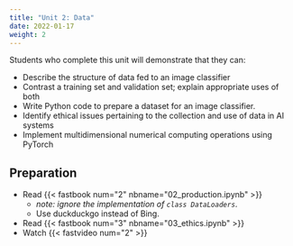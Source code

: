 ```yaml
---
title: "Unit 2: Data"
date: 2022-01-17
weight: 2
---
```


Students who complete this unit will demonstrate that they can:

- Describe the structure of data fed to an image classifier
- Contrast a training set and validation set; explain appropriate uses of both
- Write Python code to prepare a dataset for an image classifier.
- Identify ethical issues pertaining to the collection and use of data in AI systems
- Implement multidimensional numerical computing operations using PyTorch

## Preparation

- Read {{< fastbook num="2" nbname="02_production.ipynb" >}}
    - *note: ignore the implementation of `class DataLoaders`*.
    - Use duckduckgo instead of Bing.
- Read {{< fastbook num="3" nbname="03_ethics.ipynb" >}}
- Watch {{< fastvideo num="2" >}}

<!-- 
Activities
- Lab 2: basic fast.ai classifier
    - maybe also: wrangling practice, tensor practice (some early Fundamentals)
    - Review working with files in Python
    - List comprehensions etc.
- Homework 1: wrangle your own dataset (demonstrates that you understand the structure of an image dataset)

Discussion Forum:

- who has data on you? how much? what do you feel about that?

Midterm project milestone: summarize existing results, generate questions -->
